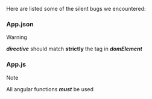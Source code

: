 Here are listed some of the silent bugs we encountered:

### App.json

> [!WARNING]
>  ***directive*** should match **strictly** the tag in ***domElement***

### App.js

> [!NOTE]
> All angular functions ***must*** be used